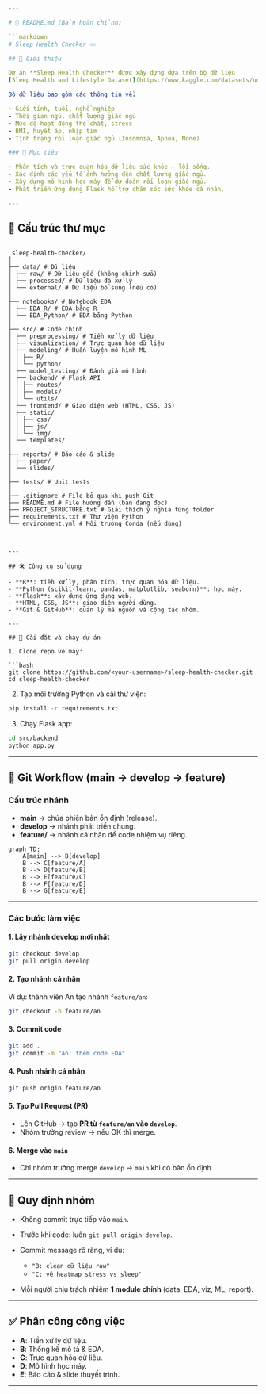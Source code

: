 ```yaml
---

# 📑 README.md (Bản hoàn chỉnh)

```markdown
# Sleep Health Checker 💤

## 📌 Giới thiệu

Dự án **Sleep Health Checker** được xây dựng dựa trên bộ dữ liệu  
[Sleep Health and Lifestyle Dataset](https://www.kaggle.com/datasets/uom190346a/sleep-health-and-lifestyle-dataset).

Bộ dữ liệu bao gồm các thông tin về:

- Giới tính, tuổi, nghề nghiệp
- Thời gian ngủ, chất lượng giấc ngủ
- Mức độ hoạt động thể chất, stress
- BMI, huyết áp, nhịp tim
- Tình trạng rối loạn giấc ngủ (Insomnia, Apnea, None)

### 🎯 Mục tiêu

- Phân tích và trực quan hóa dữ liệu sức khỏe – lối sống.
- Xác định các yếu tố ảnh hưởng đến chất lượng giấc ngủ.
- Xây dựng mô hình học máy để dự đoán rối loạn giấc ngủ.
- Phát triển ứng dụng Flask hỗ trợ chăm sóc sức khỏe cá nhân.

---
```


## 📂 Cấu trúc thư mục

````

 sleep-health-checker/
│
├── data/ # Dữ liệu
│ ├── raw/ # Dữ liệu gốc (không chỉnh sửa)
│ ├── processed/ # Dữ liệu đã xử lý
│ └── external/ # Dữ liệu bổ sung (nếu có)
│
├── notebooks/ # Notebook EDA
│ ├── EDA_R/ # EDA bằng R
│ └── EDA_Python/ # EDA bằng Python
│
├── src/ # Code chính
│ ├── preprocessing/ # Tiền xử lý dữ liệu
│ ├── visualization/ # Trực quan hóa dữ liệu
│ ├── modeling/ # Huấn luyện mô hình ML
│ │ ├── R/
│ │ └── python/
│ ├── model_testing/ # Đánh giá mô hình
│ ├── backend/ # Flask API
│ │ ├── routes/
│ │ ├── models/
│ │ └── utils/
│ └── frontend/ # Giao diện web (HTML, CSS, JS)
│ ├── static/
│ │ ├── css/
│ │ ├── js/
│ │ └── img/
│ └── templates/
│
├── reports/ # Báo cáo & slide
│ ├── paper/
│ └── slides/
│
├── tests/ # Unit tests
│
├── .gitignore # File bỏ qua khi push Git
├── README.md # File hướng dẫn (bạn đang đọc)
├── PROJECT_STRUCTURE.txt # Giải thích ý nghĩa từng folder
├── requirements.txt # Thư viện Python
└── environment.yml # Môi trường Conda (nếu dùng)



---

## 🛠️ Công cụ sử dụng

- **R**: tiền xử lý, phân tích, trực quan hóa dữ liệu.
- **Python (scikit-learn, pandas, matplotlib, seaborn)**: học máy.
- **Flask**: xây dựng ứng dụng web.
- **HTML, CSS, JS**: giao diện người dùng.
- **Git & GitHub**: quản lý mã nguồn và cộng tác nhóm.

---

## 🚀 Cài đặt và chạy dự án

1. Clone repo về máy:

```bash
git clone https://github.com/<your-username>/sleep-health-checker.git
cd sleep-health-checker
````

2. Tạo môi trường Python và cài thư viện:

```bash
pip install -r requirements.txt
```

3. Chạy Flask app:

```bash
cd src/backend
python app.py
```

---

## 🌳 Git Workflow (main → develop → feature)

### Cấu trúc nhánh

- **main** → chứa phiên bản ổn định (release).
- **develop** → nhánh phát triển chung.
- **feature/<ten-thanh-vien>** → nhánh cá nhân để code nhiệm vụ riêng.

```mermaid
graph TD;
    A[main] --> B[develop]
    B --> C[feature/A]
    B --> D[feature/B]
    B --> E[feature/C]
    B --> F[feature/D]
    B --> G[feature/E]
```

---

### Các bước làm việc

#### 1. Lấy nhánh develop mới nhất

```bash
git checkout develop
git pull origin develop
```

#### 2. Tạo nhánh cá nhân

Ví dụ: thành viên An tạo nhánh `feature/an`:

```bash
git checkout -b feature/an
```

#### 3. Commit code

```bash
git add .
git commit -m "An: thêm code EDA"
```

#### 4. Push nhánh cá nhân

```bash
git push origin feature/an
```

#### 5. Tạo Pull Request (PR)

- Lên GitHub → tạo **PR từ `feature/an` vào `develop`**.
- Nhóm trưởng review → nếu OK thì merge.

#### 6. Merge vào `main`

- Chỉ nhóm trưởng merge `develop` → `main` khi có bản ổn định.

---

## 📅 Quy định nhóm

- Không commit trực tiếp vào `main`.
- Trước khi code: luôn `git pull origin develop`.
- Commit message rõ ràng, ví dụ:

  - `"B: clean dữ liệu raw"`
  - `"C: vẽ heatmap stress vs sleep"`

- Mỗi người chịu trách nhiệm **1 module chính** (data, EDA, viz, ML, report).

---

## ✅ Phân công công việc

- **A**: Tiền xử lý dữ liệu.
- **B**: Thống kê mô tả & EDA.
- **C**: Trực quan hóa dữ liệu.
- **D**: Mô hình học máy.
- **E**: Báo cáo & slide thuyết trình.

---
